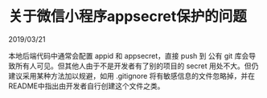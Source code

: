 # 关于微信小程序appsecret保护的问题
2019/03/21

本地后端代码中通常会配置 appid 和 appsecret，直接 push 到 公有 git 库会导致所有人可见。但其他人由于不是开发者有了别的项目的 secret 用处不大。但仍建议采用某种方法加以规避，如用 .gitignore 将有敏感信息的文件忽略掉，并在README中指出由开发者自行创建这个文件之类。